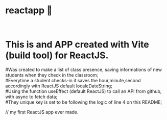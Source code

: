 # reactapp 📱 <br>
# <br>This is and APP created with Vite (build tool) for ReactJS. <br>
#Was created to make a list of class presence, saving informations of new students when they check in the classroom; <br>
#Everytime a student checks-in it saves the hour,minute,second accordingly with ReactJS default localeDateString;<br>
#Using the function useEffect (default ReactJS) to call an API from github, with async to fetch data;<br>
#They unique key is set to be following the logic of line 4 on this README;<br>



// my first ReactJS app ever made.

